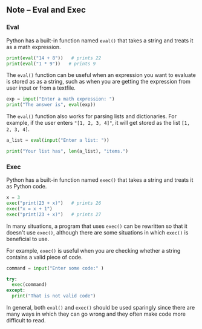 ## Note – Eval and Exec

### Eval

Python has a built-in function named `eval()` that takes a string and treats it as a math expression.

```python
print(eval("14 + 8"))   # prints 22
print(eval("1 * 9"))   # prints 9

```

The `eval()` function can be useful when an expression you want to evaluate is stored as as a string, such as when you are getting the expression from user input or from a textfile.

```python
exp = input("Enter a math expression: ")
print("The answer is", eval(exp))

```

The `eval()` function also works for parsing lists and dictionaries. For example, if the user enters `"[1, 2, 3, 4]"`, it will get stored as the list `[1, 2, 3, 4]`.

```python
a_list = eval(input("Enter a list: "))

print("Your list has", len(a_list), "items.")
```


### Exec

Python has a built-in function named `exec()` that takes a string and treats it as Python code.

```python
x = 3
exec("print(23 + x)")   # prints 26
exec("x = x + 1")  
exec("print(23 + x)")   # prints 27

```
In many situations, a program that uses `exec()` can be rewritten so that it doesn't use `exec()`, although there are some situations in which `exec()` is beneficial to use.

For example, `exec()` is useful when you are checking whether a string contains a valid piece of code.

```python
command = input("Enter some code:" )

try:
  exec(command)
except:
  print("That is not valid code")
```

In general, both `eval()` and `exec()` should be used sparingly since there are many ways in which they can go wrong and they often make code more difficult to read. 
